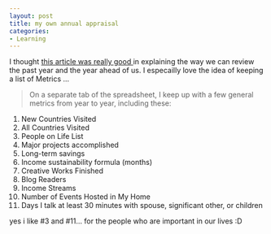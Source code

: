 ```yaml
---
layout: post
title: my own annual appraisal
categories:
- Learning
---
```



I thought [this article was really good ](http://chrisguillebeau.com/3x5/how-to-conduct-your-own-annual-review/)in explaining the way we can review the past year and the year ahead of us. I especailly love the idea of keeping a list of Metrics ...

> On a separate tab of the spreadsheet, I keep up with a few general metrics from year to year, including these:

1. New Countries Visited
2. All Countries Visited
3. People on Life List
4. Major projects accomplished
5. Long-term savings
6. Income sustainability formula (months)
7. Creative Works Finished
8. Blog Readers
9. Income Streams
10. Number of Events Hosted in My Home
11. Days I talk at least 30 minutes with spouse, significant other, or children

yes i like #3 and #11... for the people who are important in our lives :D
